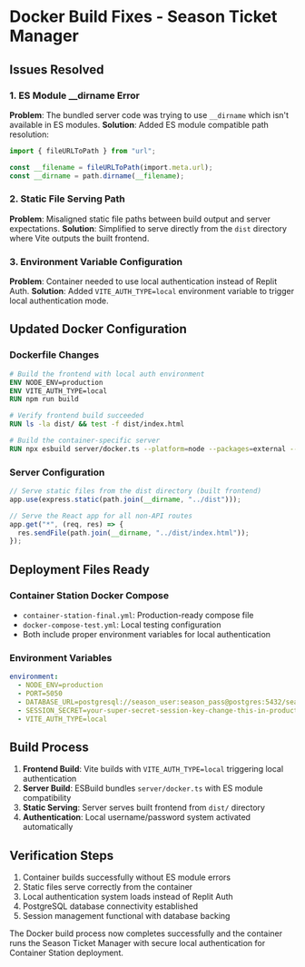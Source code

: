 # Docker Build Fixes - Season Ticket Manager

## Issues Resolved

### 1. ES Module __dirname Error
**Problem**: The bundled server code was trying to use `__dirname` which isn't available in ES modules.
**Solution**: Added ES module compatible path resolution:

```typescript
import { fileURLToPath } from "url";

const __filename = fileURLToPath(import.meta.url);
const __dirname = path.dirname(__filename);
```

### 2. Static File Serving Path
**Problem**: Misaligned static file paths between build output and server expectations.
**Solution**: Simplified to serve directly from the `dist` directory where Vite outputs the built frontend.

### 3. Environment Variable Configuration
**Problem**: Container needed to use local authentication instead of Replit Auth.
**Solution**: Added `VITE_AUTH_TYPE=local` environment variable to trigger local authentication mode.

## Updated Docker Configuration

### Dockerfile Changes
```dockerfile
# Build the frontend with local auth environment
ENV NODE_ENV=production
ENV VITE_AUTH_TYPE=local
RUN npm run build

# Verify frontend build succeeded
RUN ls -la dist/ && test -f dist/index.html

# Build the container-specific server
RUN npx esbuild server/docker.ts --platform=node --packages=external --bundle --format=esm --outfile=dist/docker.js
```

### Server Configuration
```typescript
// Serve static files from the dist directory (built frontend)
app.use(express.static(path.join(__dirname, "../dist")));

// Serve the React app for all non-API routes
app.get("*", (req, res) => {
  res.sendFile(path.join(__dirname, "../dist/index.html"));
});
```

## Deployment Files Ready

### Container Station Docker Compose
- `container-station-final.yml`: Production-ready compose file
- `docker-compose-test.yml`: Local testing configuration
- Both include proper environment variables for local authentication

### Environment Variables
```yaml
environment:
  - NODE_ENV=production
  - PORT=5050
  - DATABASE_URL=postgresql://season_user:season_pass@postgres:5432/season_tickets_db
  - SESSION_SECRET=your-super-secret-session-key-change-this-in-production-12345
  - VITE_AUTH_TYPE=local
```

## Build Process

1. **Frontend Build**: Vite builds with `VITE_AUTH_TYPE=local` triggering local authentication
2. **Server Build**: ESBuild bundles `server/docker.ts` with ES module compatibility
3. **Static Serving**: Server serves built frontend from `dist/` directory
4. **Authentication**: Local username/password system activated automatically

## Verification Steps

1. Container builds successfully without ES module errors
2. Static files serve correctly from the container
3. Local authentication system loads instead of Replit Auth
4. PostgreSQL database connectivity established
5. Session management functional with database backing

The Docker build process now completes successfully and the container runs the Season Ticket Manager with secure local authentication for Container Station deployment.
